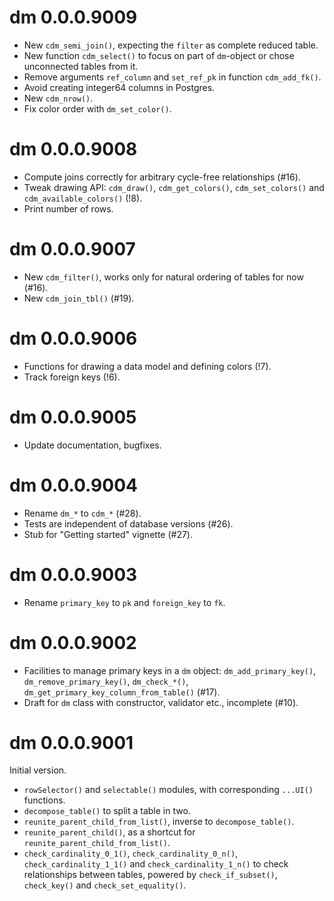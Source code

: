 # dm 0.0.0.9009

- New `cdm_semi_join()`, expecting the `filter` as complete reduced table.
- New function `cdm_select()` to focus on part of `dm`-object or chose unconnected tables from it.
- Remove arguments `ref_column` and `set_ref_pk` in function `cdm_add_fk()`.
- Avoid  creating integer64 columns in Postgres.
- New `cdm_nrow()`.
- Fix color order with `dm_set_color()`.


# dm 0.0.0.9008

- Compute joins correctly for arbitrary cycle-free relationships (#16).
- Tweak drawing API: `cdm_draw()`, `cdm_get_colors()`, `cdm_set_colors()` and `cdm_available_colors()` (!8). 
- Print number of rows.


# dm 0.0.0.9007

- New `cdm_filter()`, works only for natural ordering of tables for now (#16).
- New `cdm_join_tbl()` (#19).

# dm 0.0.0.9006

- Functions for drawing a data model and defining colors (!7).
- Track foreign keys (!6).


# dm 0.0.0.9005

- Update documentation, bugfixes.


# dm 0.0.0.9004

- Rename `dm_*` to `cdm_*` (#28).
- Tests are independent of database versions (#26).
- Stub for "Getting started" vignette (#27).


# dm 0.0.0.9003

- Rename `primary_key` to `pk` and `foreign_key` to `fk`.


# dm 0.0.0.9002

- Facilities to manage primary keys in a `dm` object: `dm_add_primary_key()`, `dm_remove_primary_key()`, `dm_check_*()`, `dm_get_primary_key_column_from_table()` (#17).
- Draft for `dm` class with constructor, validator etc., incomplete (#10).


# dm 0.0.0.9001

Initial version.

- `rowSelector()` and `selectable()` modules, with corresponding `...UI()` functions.
- `decompose_table()` to split a table in two.
- `reunite_parent_child_from_list()`, inverse to `decompose_table()`.
- `reunite_parent_child()`, as a shortcut for `reunite_parent_child_from_list()`.
- `check_cardinality_0_1()`, `check_cardinality_0_n()`, `check_cardinality_1_1()` and `check_cardinality_1_n()` to check relationships between tables, powered by `check_if_subset()`, `check_key()` and `check_set_equality()`.
